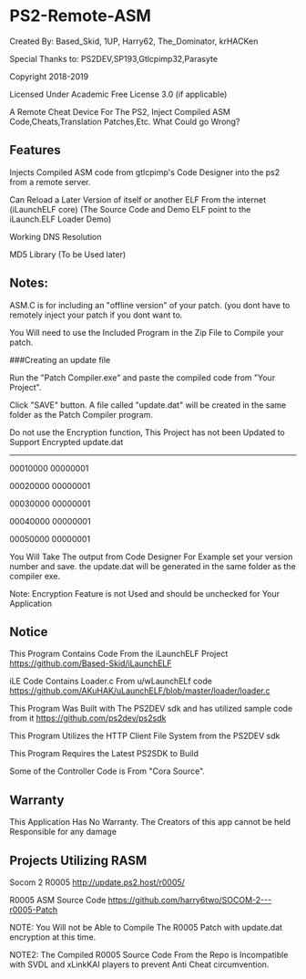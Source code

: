 # PS2-Remote-ASM
Created By: Based_Skid, 1UP, Harry62, The_Dominator, krHACKen

Special Thanks to: PS2DEV,SP193,Gtlcpimp32,Parasyte

Copyright 2018-2019

Licensed Under Academic Free License 3.0 (if applicable)

A Remote Cheat Device For The PS2, Inject Compiled ASM Code,Cheats,Translation Patches,Etc. What Could go Wrong?

## Features

Injects Compiled ASM code from gtlcpimp's Code Designer into the ps2 from a remote server.

Can Reload a Later Version of itself or another ELF From the internet (iLaunchELF core) (The Source Code and Demo ELF point to the iLaunch.ELF Loader Demo)

Working DNS Resolution

MD5 Library (To be Used later)

## Notes: 

ASM.C is for including an "offline version" of your patch. (you dont have to remotely inject your patch if you dont want to.

You Will need to use the Included Program in the Zip File to Compile your patch.

###Creating an update file 

Run the "Patch Compiler.exe" and paste the compiled code from "Your Project".

Click "SAVE" button. A file called "update.dat" will be created in the same folder as the Patch Compiler program.

Do not use the Encryption function, This Project has not been Updated to Support Encrypted update.dat

----------------
00010000 00000001

00020000 00000001

00030000 00000001

00040000 00000001

00050000 00000001

You Will Take The output from Code Designer For Example set your version number and save. the update.dat will be generated in the same folder as the compiler exe.

Note: Encryption Feature is not Used and should be unchecked for Your Application


## Notice
This Program Contains Code From the iLaunchELF Project https://github.com/Based-Skid/iLaunchELF

iLE Code Contains Loader.c From u/wLaunchELf code https://github.com/AKuHAK/uLaunchELF/blob/master/loader/loader.c

This Program Was Built with The PS2DEV sdk and has utilized sample code from it https://github.com/ps2dev/ps2sdk

This Program Utilizes the HTTP Client File System from the PS2DEV sdk

This Program Requires the Latest PS2SDK to Build

Some of the Controller Code is From "Cora Source".

## Warranty
This Application Has No Warranty. The Creators of this app cannot be held Responsible for any damage

## Projects Utilizing RASM

Socom 2 R0005 http://update.ps2.host/r0005/

R0005 ASM Source Code https://github.com/harry6two/SOCOM-2---r0005-Patch

NOTE: You Will not be Able to Compile The R0005 Patch with update.dat encryption at this time.

NOTE2: The Compiled R0005 Source Code From the Repo is Incompatible with SVDL and xLinkKAI players to prevent Anti Cheat circumvention.

 
